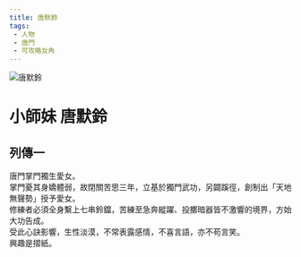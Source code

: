 ```yaml
---
title: 唐默鈴
tags:
 - 人物
 - 唐門
 - 可攻略女角
---
```


![唐默鈴](/images/characters/icon_sister.png)
# 小師妹 唐默鈴

## 列傳一
唐門掌門獨生愛女。  
掌門憂其身嬌體弱，故閉關苦思三年，立基於獨門武功，另闢蹊徑，創制出「天地無聲勢」授予愛女。  
修練者必須全身繫上七串鈴鐺，苦練至急奔縱躍、投擲暗器皆不激響的境界，方始大功告成。  
受此心訣影響，生性淡漠，不常表露感情，不喜言語，亦不苟言笑。  
興趣是摺紙。
